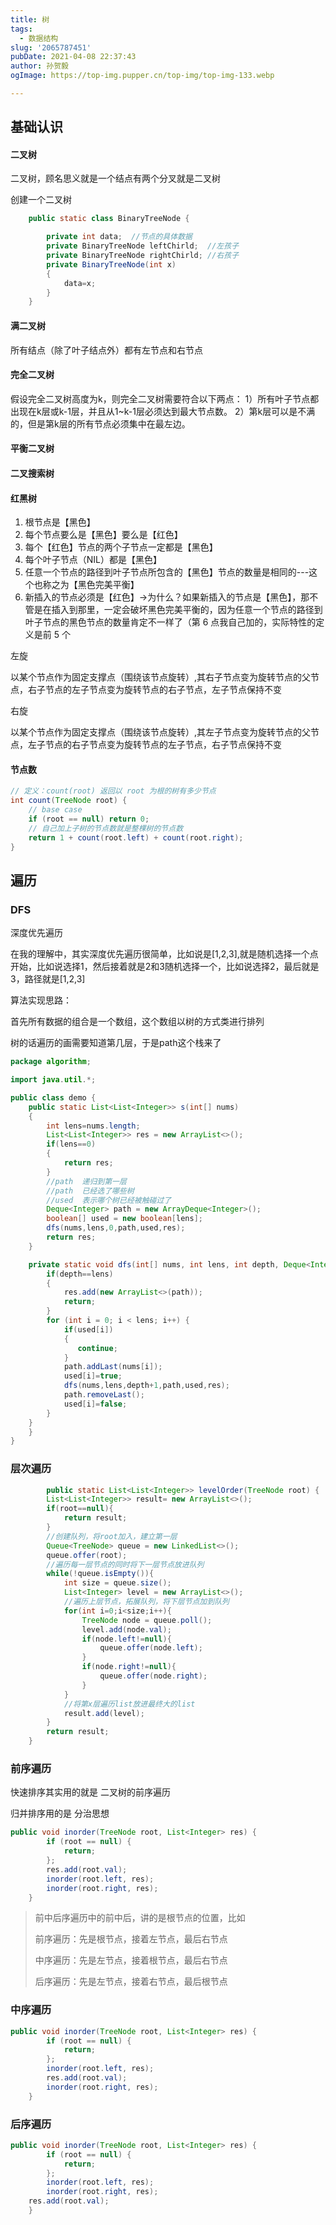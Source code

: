 ```yaml
---
title: 树
tags:
  - 数据结构
slug: '2065787451'
pubDate: 2021-04-08 22:37:43
author: 孙贺毅
ogImage: https://top-img.pupper.cn/top-img/top-img-133.webp

---
```


## 基础认识

<!-- more -->

#### 二叉树

二叉树，顾名思义就是一个结点有两个分叉就是二叉树

创建一个二叉树

```Java
    public static class BinaryTreeNode {

        private int data;  //节点的具体数据
        private BinaryTreeNode leftChirld;  //左孩子
        private BinaryTreeNode rightChirld; //右孩子
        private BinaryTreeNode(int x)
        {
            data=x;
        }
    }
```

#### 满二叉树

所有结点（除了叶子结点外）都有左节点和右节点

#### 完全二叉树

假设完全二叉树高度为k，则完全二叉树需要符合以下两点：
 1）所有叶子节点都出现在k层或k-1层，并且从1~k-1层必须达到最大节点数。
 2）第k层可以是不满的，但是第k层的所有节点必须集中在最左边。

#### 平衡二叉树

#### 二叉搜索树

#### 红黑树

1. 根节点是【黑色】
2. 每个节点要么是【黑色】要么是【红色】
3. 每个【红色】节点的两个子节点一定都是【黑色】
4. 每个叶子节点（NIL）都是【黑色】
5. 任意一个节点的路径到叶子节点所包含的【黑色】节点的数量是相同的---这个也称之为【黑色完美平衡】
6. 新插入的节点必须是【红色】->为什么？如果新插入的节点是【黑色】，那不管是在插入到那里，一定会破坏黑色完美平衡的，因为任意一个节点的路径到叶子节点的黑色节点的数量肯定不一样了（第 6 点我自己加的，实际特性的定义是前 5 个

左旋

以某个节点作为固定支撑点（围绕该节点旋转）,其右子节点变为旋转节点的父节点，右子节点的左子节点变为旋转节点的右子节点，左子节点保持不变

右旋

以某个节点作为固定支撑点（围绕该节点旋转）,其左子节点变为旋转节点的父节点，左子节点的右子节点变为旋转节点的左子节点，右子节点保持不变

#### 节点数

```Java
// 定义：count(root) 返回以 root 为根的树有多少节点
int count(TreeNode root) {
    // base case
    if (root == null) return 0;
    // 自己加上子树的节点数就是整棵树的节点数
    return 1 + count(root.left) + count(root.right);
}
```

## 遍历

### DFS

深度优先遍历

在我的理解中，其实深度优先遍历很简单，比如说是[1,2,3],就是随机选择一个点开始，比如说选择1，然后接着就是2和3随机选择一个，比如说选择2，最后就是3，路径就是[1,2,3]

算法实现思路：

首先所有数据的组合是一个数组，这个数组以树的方式类进行排列

树的话遍历的画需要知道第几层，于是path这个栈来了

```Java
package algorithm;

import java.util.*;

public class demo {
    public static List<List<Integer>> s(int[] nums)
    {
        int lens=nums.length;
        List<List<Integer>> res = new ArrayList<>();
        if(lens==0)
        {
            return res;
        }
        //path  递归到第一层
        //path  已经选了哪些树
        //used  表示哪个树已经被触碰过了
        Deque<Integer> path = new ArrayDeque<Integer>();
        boolean[] used = new boolean[lens];
        dfs(nums,lens,0,path,used,res);
        return res;
    }

    private static void dfs(int[] nums, int lens, int depth, Deque<Integer> path, boolean[] used, List<List<Integer>> res) {
        if(depth==lens)
        {
            res.add(new ArrayList<>(path));
            return;
        }
        for (int i = 0; i < lens; i++) {
            if(used[i])
            {
               continue;
            }
            path.addLast(nums[i]);
            used[i]=true;
            dfs(nums,lens,depth+1,path,used,res);
            path.removeLast();
            used[i]=false;
        }
    }
    }
}
```

### 层次遍历

```java
        public static List<List<Integer>> levelOrder(TreeNode root) {
        List<List<Integer>> result= new ArrayList<>();
        if(root==null){
            return result;
        }
        //创建队列，将root加入，建立第一层
        Queue<TreeNode> queue = new LinkedList<>();
        queue.offer(root);
        //遍历每一层节点的同时将下一层节点放进队列
        while(!queue.isEmpty()){
            int size = queue.size();
            List<Integer> level = new ArrayList<>();
            //遍历上层节点，拓展队列，将下层节点加到队列
            for(int i=0;i<size;i++){
                TreeNode node = queue.poll();
                level.add(node.val);
                if(node.left!=null){
                    queue.offer(node.left);
                }
                if(node.right!=null){
                    queue.offer(node.right);
                }
            }
            //将第x层遍历list放进最终大的list
            result.add(level);    
        }
        return result;
    }
```

### 前序遍历

快速排序其实用的就是 二叉树的前序遍历

归并排序用的是 分治思想

```java
public void inorder(TreeNode root, List<Integer> res) {
        if (root == null) {
            return;
        };
        res.add(root.val);
        inorder(root.left, res);
        inorder(root.right, res);
    }
```



> 前中后序遍历中的前中后，讲的是根节点的位置，比如
>
> 前序遍历：先是根节点，接着左节点，最后右节点
>
> 中序遍历：先是左节点，接着根节点，最后右节点
>
> 后序遍历：先是左节点，接着右节点，最后根节点

### 中序遍历

```java
public void inorder(TreeNode root, List<Integer> res) {
        if (root == null) {
            return;
        };
        inorder(root.left, res);
        res.add(root.val);
        inorder(root.right, res);
    }
```



### 后序遍历

```java
public void inorder(TreeNode root, List<Integer> res) {
        if (root == null) {
            return;
        };
        inorder(root.left, res);
        inorder(root.right, res);
    res.add(root.val);
    }
```

